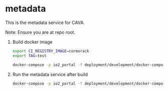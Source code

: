 # metadata

This is the metadata service for CAVA.

Note: Ensure you are at repo root.

1. Build docker image

    ```bash
    export CI_REGISTRY_IMAGE=cormorack
    export TAG=test

    docker-compose -p io2_portal -f deployment/development/docker-compose.yml build metadata-service
    ```

2. Run the metadata service after build

    ```bash
    docker-compose -p io2_portal -f deployment/development/docker-compose.yml up metadata-service
    ```
